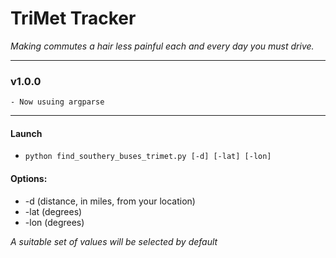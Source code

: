 # TriMet Tracker
*Making commutes a hair less painful each and every day you must drive.*
<hr>

### v1.0.0
    - Now usuing argparse
<hr>

#### **Launch**

  - ```python find_southery_buses_trimet.py [-d] [-lat] [-lon]```
    
#### **Options:**
- \-d (distance, in miles, from your location) 
- \-lat (degrees)
- \-lon (degrees)

*A suitable set of values will be selected by default*
     
  